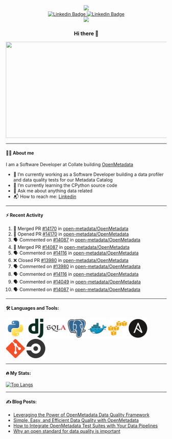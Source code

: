 <div id="header" align="center">
  <img src="https://media.giphy.com/media/5eLDrEaRGHegx2FeF2/giphy.gif" width="100"/>
</div>
<div id="badges" align="center">
  <a href="https://www.linkedin.com/in/teddycrepineau/">
    <img src="https://shields.io/badge/Linkedin-blue?logo=linkedin&logoColor=white&style=for-the-badge" alt="Linkedin Badge"/>
  </a>
  <a href="https://medium.com/@teddycrpineau">
    <img src="https://shields.io/badge/Medium-black?logo=medium&logoColor=white&style=for-the-badge" alt="Linkedin Badge"/>
  </a>
</div>
<div align="center">
  <img src="https://komarev.com/ghpvc/?username=TeddyCr&color=blue&style=flat-square" />
</div>

<h3 align="center">
Hi there 👋
</h3>
<div align="center">
  <img src="https://media.giphy.com/media/L8K62iTDkzGX6/giphy.gif" width="600" height="300"/>
</div>

---

#### :technologist: About me
I am a Software Developer at Collate building <a href="https://open-metadata.org"/>OpenMetadata</a>
- 🔭 I’m currently working as a Software Developer building a data profiler and data quality tests for our Metadata Catalog
- 🐍 I’m currently learning the CPython source code
- 💬 Ask me about anything data related
- 📬 How to reach me: [Linkedin](https://shields.io/badge/Linkedin-blue?logo=linkedin&logoColor=white&style=for-the-badge)

---

#### ⚡️ Recent Activity
<!--START_SECTION:activity-->
1. 🎉 Merged PR [#14170](https://github.com/open-metadata/OpenMetadata/pull/14170) in [open-metadata/OpenMetadata](https://github.com/open-metadata/OpenMetadata)
2. 💪 Opened PR [#14170](https://github.com/open-metadata/OpenMetadata/pull/14170) in [open-metadata/OpenMetadata](https://github.com/open-metadata/OpenMetadata)
3. 🗣 Commented on [#14087](https://github.com/open-metadata/OpenMetadata/pull/14087#issuecomment-1829335876) in [open-metadata/OpenMetadata](https://github.com/open-metadata/OpenMetadata)
4. 🎉 Merged PR [#14087](https://github.com/open-metadata/OpenMetadata/pull/14087) in [open-metadata/OpenMetadata](https://github.com/open-metadata/OpenMetadata)
5. 🗣 Commented on [#14116](https://github.com/open-metadata/OpenMetadata/issues/14116#issuecomment-1829283540) in [open-metadata/OpenMetadata](https://github.com/open-metadata/OpenMetadata)
6. ❌ Closed PR [#13980](https://github.com/open-metadata/OpenMetadata/pull/13980) in [open-metadata/OpenMetadata](https://github.com/open-metadata/OpenMetadata)
7. 🗣 Commented on [#13980](https://github.com/open-metadata/OpenMetadata/pull/13980#issuecomment-1829276594) in [open-metadata/OpenMetadata](https://github.com/open-metadata/OpenMetadata)
8. 🗣 Commented on [#14116](https://github.com/open-metadata/OpenMetadata/issues/14116#issuecomment-1829266494) in [open-metadata/OpenMetadata](https://github.com/open-metadata/OpenMetadata)
9. 🗣 Commented on [#14049](https://github.com/open-metadata/OpenMetadata/issues/14049#issuecomment-1827338534) in [open-metadata/OpenMetadata](https://github.com/open-metadata/OpenMetadata)
10. 🗣 Commented on [#14087](https://github.com/open-metadata/OpenMetadata/pull/14087#issuecomment-1825539368) in [open-metadata/OpenMetadata](https://github.com/open-metadata/OpenMetadata)
<!--END_SECTION:activity-->

---

#### :hammer_and_wrench: Languages and Tools:
<div>
   <img src="https://github.com/devicons/devicon/blob/master/icons/python/python-original.svg" width="60" height="60"/>
   <img src="https://github.com/devicons/devicon/blob/master/icons/django/django-plain.svg" width="60" height="60"/>
   <img src="https://github.com/devicons/devicon/blob/master/icons/sqlalchemy/sqlalchemy-original.svg" width="60" height="60"/>
   <img src="https://github.com/devicons/devicon/blob/master/icons/postgresql/postgresql-original.svg" width="60" height="60"/>
   <img src="https://github.com/devicons/devicon/blob/master/icons/docker/docker-original.svg" width="60" height="60"/>
   <img src="https://github.com/devicons/devicon/blob/master/icons/amazonwebservices/amazonwebservices-original.svg" width="60" height="60"/>
   <img src="https://github.com/devicons/devicon/blob/master/icons/ansible/ansible-original.svg" width="60" height="60"/>
   <img src="https://github.com/devicons/devicon/blob/master/icons/git/git-original.svg" width="60" height="60"/>
   <img src="https://github.com/devicons/devicon/blob/master/icons/circleci/circleci-plain.svg" width="60" height="60"/>
</div>

---

#### 🔥 My Stats:
[![Top Langs](https://github-readme-stats.vercel.app/api/top-langs/?username=TeddyCr&layout=compact&hide=javascript,html,css)](https://github.com/anuraghazra/github-readme-stats)

---

#### ✍️ Blog Posts:
<!-- BLOG-POST-LIST:START -->
- [Leveraging the Power of OpenMetadata Data Quality Framework](https://blog.open-metadata.org/leveraging-the-power-of-openmetadata-data-quality-framework-385ba2d8eaf?source=rss-16e0670af08f------2)
- [Simple, Easy, and Efficient Data Quality with OpenMetadata](https://blog.open-metadata.org/simple-easy-and-efficient-data-quality-with-openmetadata-1c4e7d329364?source=rss-16e0670af08f------2)
- [How to Integrate OpenMetadata Test Suites with Your Data Pipelines](https://blog.open-metadata.org/how-to-integrate-openmetadata-test-suites-with-your-data-pipelines-d83fb55fa494?source=rss-16e0670af08f------2)
- [Why an open standard for data quality is important](https://blog.open-metadata.org/why-are-we-building-a-data-quality-standard-1753fae87259?source=rss-16e0670af08f------2)
<!-- BLOG-POST-LIST:END -->
